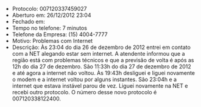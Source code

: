 - Protocolo: 007120337459027
- Aberturo em: 26/12/2012 23:04
- Fechado em:
- Tempo no telefone: 7 minutos
- Telefone da Empresa: (15) 4004-7777
- Motivo: Problemas com Internet
- Descrição: Às 23:04 do dia 26 de dezembro de 2012 entrei em contato com
a NET alegando estar sem internet. A atendente informou que a região está
com problemas técnicos e que a previsão de volta é após as 12h do dia 27
de dezembro.
São 11:33h do dia 27 de dezembro de 2012 e até agora a internet não voltou.
Às 19:43h desliguei e liguei novamente o modem e a internet voltou por alguns
instantes.
São 23:04h e a internet que estava instável parou de vez. Liguei novamente na
NET e recebi outro protocolo. O número desse novo protocolo é 007120338122400.
